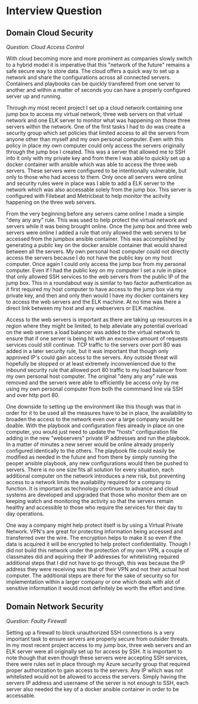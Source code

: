 # Interview Question 

## Domain Cloud Security
_Question: Cloud Access Control_

With cloud becoming more and more prominent as companies slowly switch to a hybrid model it is imperative that this "network of the future" remains a safe secure way to store data.  The cloud offers a quick way to set up a network and share the configurations across all connected servers.  Containers and playbooks can be quickly transfered from one server to another and within a matter of seconds you can have a properly configured server up and running.

Through my most recent project I set up a cloud network containing one jump box to access my virtual network, three web servers on that virtual network and one ELK server to monitor what was happening on those three servers within the network.  One of the first tasks I had to do was create a security group which set policies that limited access to all the servers from anyone other than myself and my own personal computer.  Even with this policy in place my own computer could only access the servers originally through the jump box I created.  This was a server that allowed me to SSH into it only with my private key and from there I was able to quickly set up a docker container with ansible which was able to access the three web servers.  These servers were configured to be intentionally vulnerable, but only to those who had access to them.  Only once all servers were online and security rules were in place was I able to add a ELK server to the network which was also accessable solely from the jump box.  This server is configured with Filebeat and Metricbeat to help monitor the acitvity happening on the three web servers.

From the very beginning before any servers came online I made a simple "deny any any" rule.  This was used to help protect the virtual network and servers while it was being brought online.  Once the jump box and three web servers were online I added a rule that only allowed the web servers to be accessed from the jumpbox ansible container.  This was accomplished by generating a public key on the docker ansible container that would shared between all the servers.  My own personal host computer could not directly access the servers because I do not have the public key on my host computer.  Once again I could only access the jump box from my personal computer.  Even if I had the public key on my computer I set a rule in place that only allowed SSH services to the web servers from the public IP of the jump box.  This in a roundabout way is similar to two factor authentication as it first required my host computer to have access to the jump box via my private key, and then and only then would I have my docker containers key to access the web servers and the ELK machine.  At no time was there a direct link between my host and any webservers or ELK machine.

Access to the web servers is important as there are taking up resources in a region where they might be limited, to help alleviate any potential overload on the web servers a load balancer was added to the virtual network to ensure that if one server is being hit with an excessive amount of requests services could still continue.  TCP traffic to the servers over port 80 was added in a later security rule, but it was important that though only approved IP's could gain access to the servers.  Any outside threat will hopefully be stopped or at least extremely inconvenienced due to the inbound security rule that allowed port 80 traffic to my load balancer from my own personal host computer.  The original "deny any any" rule was removed and the servers were able to efficiently be access only by me using my own personal computer from both the commmand line via SSH and over http port 80.

One downside to setting up the environment like this though was that in order for it to be used all the measures have to be in place, the availability to broaden the access to the network even over a large company would be doable.  With the playbook and configuration files already in place on one computer, you would just need to update the "hosts" configuration file adding in the new "webservers" private IP addresses and run the playbook.  In a matter of minutes a new server would be online already properly configured identically to the others.  The playbook file could easily be modified as needed in the future and from there by simply running the peoper ansible playbook, any new configurations would then be pushed to servers.  There is no one size fits all solution for every situation, each additional computer on the network introduces a new risk, but preventing access to a network limits the availability required for a company to function.  It is important as technology continues to advance and cloud systems are developed and upgraded that those who monitor them are on keeping watch and monitoring the activity so that the servers remain healthy and accessible to those who require the services for their day to day operations.

One way a company might help protect itself is by using a Virtual Private Network.  VPN's are great for protecting information being accessed and transferred over the wire.  The encryption helps to make it so even if the data is acquired it will be encrypted to help protect confidentiality.  Though I did not build this network under the protection of my own VPN, a couple of classmates did and aquiring their IP addresses for whitelisting required additional steps that I did not have to go through, this was because the IP address they were receiving was that of their VPN and not their actual host computer.  The additional steps are there for the sake of security so for implementation within a larger company or one which deals with alot of sensitive information it would most definitely be worth the effort and time.


## Domain Network Security

_Question: Faulty Firewall_

Setting up a firewall to block unauthorized SSH connections is a very important task to ensure servers are properly secure from outsider threats.  In my most recent project access to my jump box, three web servers and an ELK server were all originally set up for access by SSH.  It is important to note though that even though these servers were accepting SSH services, there were rules set in place through my Azure security group that required proper authorization to gain access to the servers.  Any IP which was not whitelisted would not be allowed to access the servers.  Simply having the servers IP address and username of the server is not enough to SSH, each server also needed the key of a docker ansible container in order to be accessable.